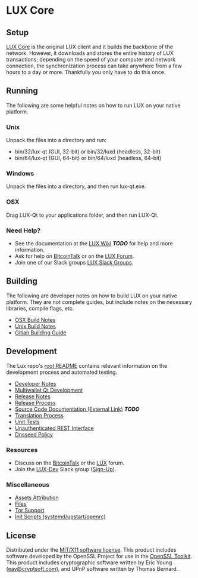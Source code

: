LUX Core
=====================

Setup
---------------------
[LUX Core](http://lux.org/wallet) is the original LUX client and it builds the backbone of the network. However, it downloads and stores the entire history of LUX transactions; depending on the speed of your computer and network connection, the synchronization process can take anywhere from a few hours to a day or more. Thankfully you only have to do this once.

Running
---------------------
The following are some helpful notes on how to run LUX on your native platform.

### Unix

Unpack the files into a directory and run:

- bin/32/lux-qt (GUI, 32-bit) or bin/32/luxd (headless, 32-bit)
- bin/64/lux-qt (GUI, 64-bit) or bin/64/luxd (headless, 64-bit)

### Windows

Unpack the files into a directory, and then run lux-qt.exe.

### OSX

Drag LUX-Qt to your applications folder, and then run LUX-Qt.

### Need Help?

* See the documentation at the [LUX Wiki](https://en.bitcoin.it/wiki/Main_Page) ***TODO***
for help and more information.
* Ask for help on [BitcoinTalk](https://bitcointalk.org/index.php?topic=1262920.0) or on the [LUX Forum](http://forum.lux.org/).
* Join one of our Slack groups [LUX Slack Groups](https://lux.org/slack-logins/).

Building
---------------------
The following are developer notes on how to build LUX on your native platform. They are not complete guides, but include notes on the necessary libraries, compile flags, etc.

- [OSX Build Notes](build-osx.md)
- [Unix Build Notes](build-unix.md)
- [Gitian Building Guide](gitian-building.md)

Development
---------------------
The Lux repo's [root README](https://github.com/LUX-Project/LUX/blob/master/README.md) contains relevant information on the development process and automated testing.

- [Developer Notes](developer-notes.md)
- [Multiwallet Qt Development](multiwallet-qt.md)
- [Release Notes](release-notes.md)
- [Release Process](release-process.md)
- [Source Code Documentation (External Link)](https://dev.visucore.com/bitcoin/doxygen/) ***TODO***
- [Translation Process](translation_process.md)
- [Unit Tests](unit-tests.md)
- [Unauthenticated REST Interface](REST-interface.md)
- [Dnsseed Policy](dnsseed-policy.md)

### Resources

* Discuss on the [BitcoinTalk](https://bitcointalk.org/index.php?topic=1262920.0) or the [LUX](http://forum.lux.org/) forum.
* Join the [LUX-Dev](https://lux-dev.slack.com/) Slack group ([Sign-Up](https://lux-dev.herokuapp.com/)).

### Miscellaneous
- [Assets Attribution](assets-attribution.md)
- [Files](files.md)
- [Tor Support](tor.md)
- [Init Scripts (systemd/upstart/openrc)](init.md)

License
---------------------
Distributed under the [MIT/X11 software license](http://www.opensource.org/licenses/mit-license.php).
This product includes software developed by the OpenSSL Project for use in the [OpenSSL Toolkit](https://www.openssl.org/). This product includes
cryptographic software written by Eric Young ([eay@cryptsoft.com](mailto:eay@cryptsoft.com)), and UPnP software written by Thomas Bernard.
